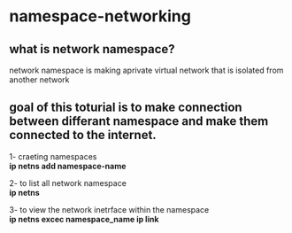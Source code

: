 # namespace-networking
## what is network namespace?
network namespace is making aprivate virtual network that is isolated from another network 
## goal of this toturial is to make connection between differant namespace and make them connected to the internet.
1- craeting namespaces <br />
    **ip netns add namespace-name** 

2- to list all network namespace  <br />
     **ip netns**

 3- to view the network inetrface within the namespace  <br />
     **ip netns excec namespace_name ip link**
